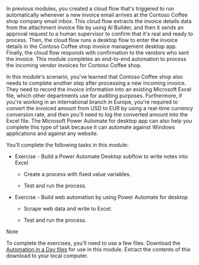 In previous modules, you created a cloud flow that's triggered to run automatically whenever a new invoice email arrives at the Contoso Coffee shop company email inbox. This cloud flow extracts the invoice details data from the attachment invoice file by using AI Builder, and then it sends an approval request to a human supervisor to confirm that it's real and ready to process. Then, the cloud flow runs a desktop flow to enter the invoice details in the Contoso Coffee shop invoice management desktop app. Finally, the cloud flow responds with confirmation to the vendors who sent the invoice. This module completes an end-to-end automation to process the incoming vendor invoices for Contoso Coffee shop.

In this module's scenario, you've learned that Contoso Coffee shop also needs to complete another step after processing a new incoming invoice. They need to record the invoice information into an existing Microsoft Excel file, which other departments use for auditing purposes. Furthermore, if you're working in an international branch in Europe, you're required to convert the invoiced amount from USD to EUR by using a real-time currency conversion rate, and then you'll need to log the converted amount into the Excel file. The Microsoft Power Automate for desktop app can also help you complete this type of task because it can automate against Windows applications and against any website. 

You'll complete the following tasks in this module:

- Exercise - Build a Power Automate Desktop subflow to write notes into Excel

  - Create a process with fixed value variables.

  - Test and run the process.

- Exercise - Build web automation by using Power Automate for desktop

  - Scrape web data and write to Excel.

  - Test and run the process.

> [!NOTE]
> To complete the exercises, you'll need to use a few
> files. Download the [Automation in a Day files](https://pahandsonlab.blob.core.windows.net/documents/AutomationIAD-Learn-student-files.zip)
> for use in this module. Extract the contents of this download to your local computer.
